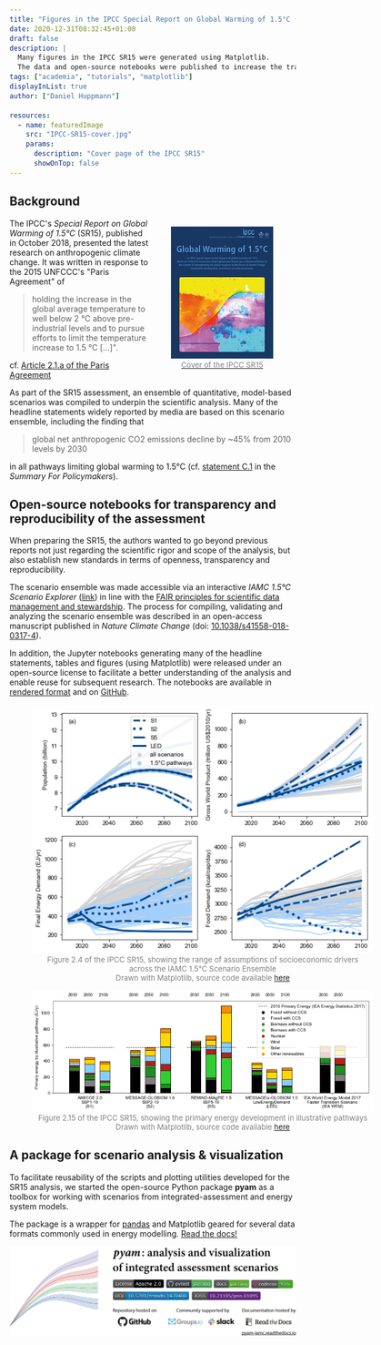 ```yaml
---
title: "Figures in the IPCC Special Report on Global Warming of 1.5°C (SR15)"
date: 2020-12-31T08:32:45+01:00
draft: false
description: |
  Many figures in the IPCC SR15 were generated using Matplotlib.
  The data and open-source notebooks were published to increase the transparency and reproducibility of the analysis.
tags: ["academia", "tutorials", "matplotlib"]
displayInList: true
author: ["Daniel Huppmann"]

resources:
  - name: featuredImage
    src: "IPCC-SR15-cover.jpg"
    params:
      description: "Cover page of the IPCC SR15"
      showOnTop: false
---
```


## Background

<figure style="float: right; ">
  <a href="https://www.ipcc.ch/sr15">
  <img src="IPCC-SR15-cover.jpg" style="width: 180px; "/>
  <figcaption style="text-align: center; color: grey; font-size: small">
  Cover of the IPCC SR15</figcaption></a>
</figure>

The IPCC's _Special Report on Global Warming of 1.5°C_ (SR15), published in October 2018,
presented the latest research on anthropogenic climate change.
It was written in response to the 2015 UNFCCC's "Paris Agreement" of

> holding the increase in the global average temperature to well below 2 °C
> above pre-industrial levels and to pursue efforts to limit the temperature increase to 1.5 °C [...]".

cf. [Article 2.1.a of the Paris Agreement](https://unfccc.int/process-and-meetings/the-paris-agreement/the-paris-agreement)

As part of the SR15 assessment, an ensemble of quantitative, model-based scenarios
was compiled to underpin the scientific analysis.
Many of the headline statements widely reported by media
are based on this scenario ensemble, including the finding that

> global net anthropogenic CO2 emissions decline by ~45% from 2010 levels by 2030

in all pathways limiting global warming to 1.5°C
(cf. [statement C.1](https://www.ipcc.ch/sr15/chapter/spm/) in the _Summary For Policymakers_).

## Open-source notebooks for transparency and reproducibility of the assessment

When preparing the SR15, the authors wanted to go beyond previous reports
not just regarding the scientific rigor and scope of the analysis,
but also establish new standards in terms of openness, transparency and reproducibility.

The scenario ensemble was made accessible via an interactive _IAMC 1.5°C Scenario Explorer_
([link](http://data.ene.iiasa.ac.at/iamc-1.5c-explorer/#/workspaces)) in line with the
[FAIR principles for scientific data management and stewardship](https://www.go-fair.org/fair-principles/).
The process for compiling, validating and analyzing the scenario ensemble
was described in an open-access manuscript published in _Nature Climate Change_
(doi: [10.1038/s41558-018-0317-4](https://doi.org/10.1038/s41558-018-0317-4)).

In addition, the Jupyter notebooks generating many of the headline statements,
tables and figures (using Matplotlib) were released under an open-source license
to facilitate a better understanding of the analysis
and enable reuse for subsequent research.
The notebooks are available in [rendered format](https://data.ene.iiasa.ac.at/sr15_scenario_analysis)
and on [GitHub](https://github.com/iiasa/ipcc_sr15_scenario_analysis).

<figure style="width: 600px ">
  <img src="sr15-fig2.4.png" style="width: 600px; "/>
  <figcaption style="text-align: center; color: grey; font-size: small">
  Figure 2.4 of the IPCC SR15, showing the range of assumptions of socioeconomic drivers<br />
  across the IAMC 1.5°C Scenario Ensemble<br />
  Drawn with Matplotlib, source code available <a href="https://data.ene.iiasa.ac.at/sr15_scenario_analysis/assessment/sr15_2.3.1_range_of_assumptions.html">here</a>
  </figcaption>
</figure>

<figure style="width: 600px ">
  <img src="sr15-fig2.15.png" style="width: 600px; "/>
  <figcaption style="text-align: center; color: grey; font-size: small">
  Figure 2.15 of the IPCC SR15, showing the primary energy development in illustrative pathways<br />
  Drawn with Matplotlib, source code available <a href="https://data.ene.iiasa.ac.at/sr15_scenario_analysis/assessment/sr15_2.4.2.1_primary_energy_marker-scenarios.html">here</a>
  </figcaption>
</figure>

## A package for scenario analysis & visualization

To facilitate reusability of the scripts and plotting utilities
developed for the SR15 analysis, we started the open-source Python package **pyam**
as a toolbox for working with scenarios from integrated-assessment and energy system models.

The package is a wrapper for [pandas](https://pandas.pydata.org) and Matplotlib
geared for several data formats commonly used in energy modelling.
[Read the docs!](https://pyam-iamc.readthedocs.io)

<a href="https://pyam-iamc.readthedocs.io"><img src="pyam-header.png"></a>
